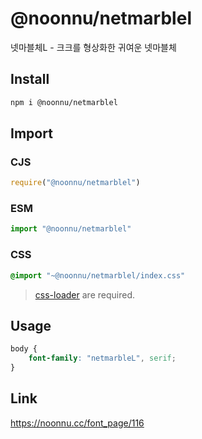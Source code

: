 # @noonnu/netmarblel
넷마블체L - 크크를 형상화한 귀여운 넷마블체

## Install
```sh
npm i @noonnu/netmarblel
```
## Import
### CJS
```js
require("@noonnu/netmarblel")
```
### ESM
```js
import "@noonnu/netmarblel"
```
### CSS 
```css
@import "~@noonnu/netmarblel/index.css"
```
> [css-loader](https://github.com/webpack-contrib/css-loader) are required.

## Usage
```css
body {
    font-family: "netmarbleL", serif;
}
```

## Link
https://noonnu.cc/font_page/116